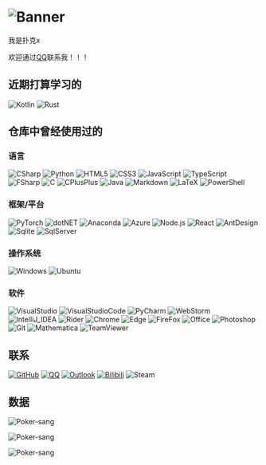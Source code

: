 # ![Banner](https://capsule-render.vercel.app/api?type=transparent&fontColor=ffffff&text=Poker&height=150&fontSize=60&desc=泥嚎！！&descAlignY=75&descAlign=60)

我是扑克x

欢迎通过[QQ](http://wpa.qq.com/msgrd?v=3&uin=2639914082&site=qq&menu=yes)联系我！！！

## 近期打算学习的

![Kotlin](https://img.shields.io/badge/Kotlin-7F52FF?&style=for-the-badge&logo=kotlin&logoColor=white)
![Rust](https://img.shields.io/badge/Rust-000000?style=for-the-badge&logo=rust&logoColor=white)

## 仓库中曾经使用过的

### 语言

![CSharp](https://img.shields.io/badge/C%23-239120?style=for-the-badge&logo=c-sharp&logoColor=white)
![Python](https://img.shields.io/badge/Python-3776AB?style=for-the-badge&logo=python&logoColor=white)
![HTML5](https://img.shields.io/badge/HTML5-E34F26?style=for-the-badge&logo=html5&logoColor=white)
![CSS3](https://img.shields.io/badge/CSS3-1572B6?style=for-the-badge&logo=css3&logoColor=white)
![JavaScript](https://img.shields.io/badge/JavaScript-F7DF1E?style=for-the-badge&logo=javascript&logoColor=black)
![TypeScript](https://img.shields.io/badge/TypeScript-3178C6?style=for-the-badge&logo=typescript&logoColor=white)
![FSharp](https://img.shields.io/badge/F%23-239120?style=for-the-badge&logo=fsharp&logoColor=white)
![C](https://img.shields.io/badge/C-00599C?style=for-the-badge&logo=c&logoColor=white)
![CPlusPlus](https://img.shields.io/badge/C%2B%2B-00599C?style=for-the-badge&logo=c%2B%2B&logoColor=white)
![Java](https://img.shields.io/badge/Java-ED8B00?style=for-the-badge&logo=java&logoColor=white)
![Markdown](https://img.shields.io/badge/Markdown-000000?style=for-the-badge&logo=markdown&logoColor=white)
![LaTeX](https://img.shields.io/badge/LaTeX-008080?style=for-the-badge&logo=LaTeX&logoColor=white)
![PowerShell](https://img.shields.io/badge/Powershell-5391FE?style=for-the-badge&logo=powershell&logoColor=white)

### 框架/平台

![PyTorch](https://img.shields.io/badge/PyTorch-EE4C2C?style=for-the-badge&logo=PyTorch&logoColor=white)
![dotNET]( https://img.shields.io/badge/.NET-5C2D91?style=for-the-badge&logo=.net&logoColor=white)
![Anaconda](https://img.shields.io/badge/Anaconda-44A833?logo=Anaconda&style=for-the-badge&logoColor=white)
![Azure](https://img.shields.io/badge/Azure-0078D4?style=for-the-badge&logo=Microsoft-Azure&logoColor=white)
![Node.js](https://img.shields.io/badge/Node.js-339933?style=for-the-badge&logo=node.js&logoColor=white)
![React](https://img.shields.io/badge/React-61DAFB?style=for-the-badge&logo=react&logoColor=black)
![AntDesign](https://img.shields.io/badge/AntDesign-0170FE?style=for-the-badge&logo=antdesign&logoColor=white)
![Sqlite](https://img.shields.io/badge/SQLite-003B57?style=for-the-badge&logo=sqlite&logoColor=white)
![SqlServer](https://img.shields.io/badge/SQLServer-CC2927?style=for-the-badge&logo=microsoft-sql-server&logoColor=white)

### 操作系统

![Windows](https://img.shields.io/badge/Windows-0078D6?style=for-the-badge&logo=windows&logoColor=white)
![Ubuntu](https://img.shields.io/badge/Ubuntu-E95420?style=for-the-badge&logo=ubuntu&logoColor=white)

### 软件

![VisualStudio](https://img.shields.io/badge/Visual_Studio-5C2D91?style=for-the-badge&logo=visual-studio&logoColor=white)
![VisualStudioCode](https://img.shields.io/badge/Visual_Studio_Code-0078D4?style=for-the-badge&logo=visual-studio-code&logoColor=white)
![PyCharm](https://img.shields.io/badge/PyCharm-000000.svg?&style=for-the-badge&logo=PyCharm&logoColor=white)
![WebStorm](https://img.shields.io/badge/WebStorm-000000.svg?style=for-the-badge&logo=webstorm&logoColor=white)
![IntelliJ_IDEA](https://img.shields.io/badge/IntelliJ_IDEA-000000.svg?style=for-the-badge&logo=Intellij-Idea&logoColor=white)
![Rider](https://img.shields.io/badge/Rider-000000.svg?style=for-the-badge&logo=Rider&logoColor=white)
![Chrome](https://img.shields.io/badge/Chrome-4285F4?style=for-the-badge&logo=Google-chrome&logoColor=white)
![Edge](https://img.shields.io/badge/Edge-0078D7?style=for-the-badge&logo=Microsoft-Edge&logoColor=white)
![FireFox](https://img.shields.io/badge/FireFox-FF7139?style=for-the-badge&logo=FireFox&logoColor=white)
![Office](https://img.shields.io/badge/Office-D83B01?style=for-the-badge&logo=Microsoft-Office&logoColor=white)
![Photoshop](https://img.shields.io/badge/Photoshop-31A8FF?style=for-the-badge&logo=Adobe-Photoshop&logoColor=white)
![Git](https://img.shields.io/badge/Git-F05032?style=for-the-badge&logo=Git&logoColor=white)
![Mathematica](https://img.shields.io/badge/Mathematica-DD1100?style=for-the-badge&logo=Wolfram-Mathematica&logoColor=white)
![TeamViewer](https://img.shields.io/badge/TeamViewer-004680?style=for-the-badge&logo=TeamViewer&logoColor=white)

## 联系

[![GitHub](https://img.shields.io/badge/GitHub-poker--sang-100000?style=for-the-badge&logo=github&logoColor=white)](https://github.com/Poker-sang)
[![QQ](https://img.shields.io/badge/QQ-2639914082-EB1923?style=for-the-badge&logo=TencentQQ&logoColor=white)](http://wpa.qq.com/msgrd?v=3&uin=2639914082&site=qq&menu=yes)
[![Outlook](https://img.shields.io/badge/Outlook-poker__sang@outlook.com-0078D4?style=for-the-badge&logo=microsoft-outlook&logoColor=white)](mailto:poker_sang@outlook.com)
[![Bilibili](https://img.shields.io/badge/Bilibili-扑克子-00A1D6?style=for-the-badge&logo=Bilibili&logoColor=white)](https://space.bilibili.com/8528315)
![Steam](https://img.shields.io/badge/Steam-356397585-000000?style=for-the-badge&logo=Steam&logoColor=white)

## 数据

![Poker-sang](https://github-readme-stats.vercel.app/api?username=Poker-sang&include_all_commits=true&show_icons=true&hide_title=true&hide_border=true)

![Poker-sang](https://github-readme-stats.vercel.app/api/top-langs/?username=Poker-sang&layout=compact&langs_count=10&hide_title=true&hide_border=true)

![Poker-sang](https://count.getloli.com/get/@:Poker-sang?theme=rule34)

